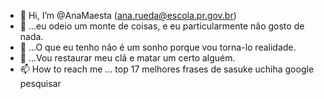 - 👋 Hi, I’m @AnaMaesta (ana.rueda@escola.pr.gov.br)
- 👀 ...eu odeio um monte de coisas, e eu particularmente não gosto de nada.
- 🌱 ...O que eu tenho não é um sonho porque vou torna-lo realidade.
- 💞️ ...Vou restaurar meu clã e matar um certo alguém.
- 📫 How to reach me ... top 17 melhores frases de sasuke uchiha google pesquisar

<!---
AnaMaesta/AnaMaesta is a ✨ special ✨ repository because its `README.md` (this file) appears on your GitHub profile.
You can click the Preview link to take a look at your changes.
--->
